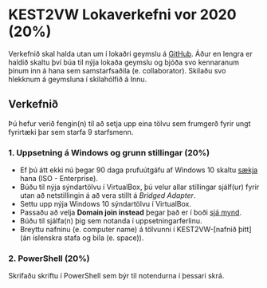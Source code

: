 # KEST2VW Lokaverkefni vor 2020 (20%)
Verkefnið skal halda utan um í lokaðri geymslu á [GitHub](https://github.com). Áður en lengra er haldið skaltu því búa til nýja lokaða geymslu og bjóða svo kennaranum þínum inn á hana sem samstarfsaðila (e. collaborator). Skilaðu svo hlekknum á geymsluna í skilahólfið á Innu.

## Verkefnið
Þú hefur verið fengin(n) til að setja upp eina tölvu sem frumgerð fyrir ungt fyrirtæki þar sem starfa 9 starfsmenn. 

### 1. Uppsetning á Windows og grunn stillingar (20%)
- Ef þú átt ekki nú þegar 90 daga prufuútgáfu af Windows 10 skaltu [sækja](https://www.microsoft.com/en-us/evalcenter/evaluate-windows-10-enterprise) hana (ISO - Enterprise). 
- Búðu til nýja sýndartölvu í VirtualBox, þú velur allar stillingar sjálf(ur) fyrir utan að netstillingin á að vera stillt á *Bridged Adapter*.
- Settu upp nýja Windows 10 sýndartölvu í VirtualBox.
- Passaðu að velja **Domain join instead** þegar það er í boði [sjá mynd](../Myndir/MicrosoftSignIn.png).
- Búðu til sjálfa(n) þig sem notanda í uppsetningarferlinu.
- Breyttu nafninu (e. computer name) á tölvunni í KEST2VW-[nafnið þitt] (án íslenskra stafa og bila (e. space)).

### 2. PowerShell (20%)
Skrifaðu skriftu í PowerShell sem býr til notendurna í þessari skrá.